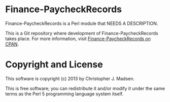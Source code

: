 Finance-PaycheckRecords
=======================

Finance-PaycheckRecords is a Perl module that NEEDS A DESCRIPTION.

This is a Git repository where development of Finance-PaycheckRecords takes place.  For more information, visit [Finance-PaycheckRecords on CPAN](http://search.cpan.org/dist/Finance-PaycheckRecords/).



Copyright and License
=====================

This software is copyright (c) 2013 by Christopher J. Madsen.

This is free software; you can redistribute it and/or modify it under
the same terms as the Perl 5 programming language system itself.
